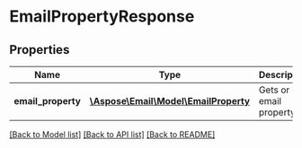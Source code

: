 # EmailPropertyResponse

## Properties
Name | Type | Description | Notes
------------ | ------------- | ------------- | -------------
**email_property** | [**\Aspose\Email\Model\EmailProperty**](EmailProperty.md) | Gets or sets email property. | [optional] 



[[Back to Model list]](README.md#documentation-for-models) [[Back to API list]](README.md#documentation-for-api-endpoints) [[Back to README]](README.md)


